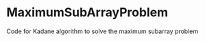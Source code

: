MaximumSubArrayProblem
======================

Code for Kadane algorithm to solve the maximum subarray problem
